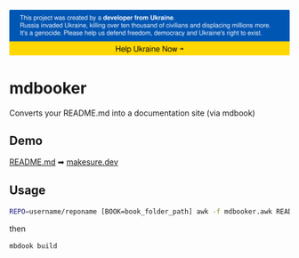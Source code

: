 [![Stand With Ukraine](https://raw.githubusercontent.com/vshymanskyy/StandWithUkraine/main/banner-direct-single.svg)](https://stand-with-ukraine.pp.ua)

# mdbooker

Converts your README.md into a documentation site (via mdbook)

## Demo

[README.md](https://github.com/xonixx/makesure) ➡ [makesure.dev](https://makesure.dev)

## Usage
  
```sh
REPO=username/reponame [BOOK=book_folder_path] awk -f mdbooker.awk README.md
```

then

```sh
mbdook build
```